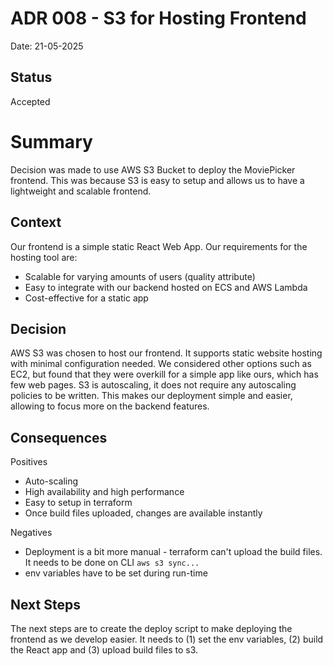 # ADR 008 - S3 for Hosting Frontend 
Date: 21-05-2025

## Status
Accepted

# Summary
Decision was made to use AWS S3 Bucket to deploy the MoviePicker frontend. This was because S3 is easy to setup and allows us to have a lightweight and scalable frontend.

## Context
Our frontend is a simple static React Web App. Our requirements for the hosting tool are: 
-  Scalable for varying amounts of users (quality attribute)
-  Easy to integrate with our backend hosted on ECS and AWS Lambda
-  Cost-effective for a static app

## Decision
AWS S3 was chosen to host our frontend. It supports static website hosting with minimal configuration needed. We considered other options such as EC2, but found that they were overkill for a simple app like ours, which has few web pages. S3 is autoscaling, it does not require any autoscaling policies to be written. This makes our deployment simple and easier, allowing to focus more on the backend features.

## Consequences
Positives
- Auto-scaling
- High availability and high performance
- Easy to setup in terraform
- Once build files uploaded, changes are available instantly

Negatives
- Deployment is a bit more manual - terraform can't upload the build files. It needs to be done on CLI ```aws s3 sync...```
- env variables have to be set during run-time

## Next Steps
The next steps are to create the deploy script to make deploying the frontend as we develop easier. It needs to (1) set the env variables, (2) build the React app and (3) upload build files to s3.